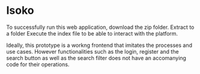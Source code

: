 # Isoko
To successfully run this web application, download the zip folder.
Extract to a folder
Execute the index file to be able to interact with the platform.

Ideally, this prototype is a workng frontend that imitates the processes and use cases. However functionalities such as the login, register and the search button 
as well as the search filter does not have an accomanying code for their operations.
